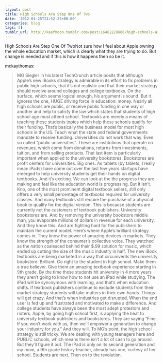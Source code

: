 ```yaml
---
layout: post
title: High Schools Are Step One Of Two
date: '2012-01-25T21:52:25+00:00'
categories: blog
tags: []
tumblr_url: http://keefmoon.tumblr.com/post/16482228686/high-schools-are-step-one-of-two
---
```

High Schools Are Step One Of TwoNot sure how I feel about Apple owning the whole education market, which is clearly what they are trying to do. But change is needed and if this is how it happens then so be it.

[mckaythomas](http://blog.mckaythomas.com/post/16294083795/high-schools-are-step-one-of-two):

> MG Siegler in his latest TechCrunch article posits that although Apple’s new iBooks strategy is admirable in its effort to fix problems in public high schools, that it’s not realistic and that their market strategy should revolve around colleges and college textbooks.
On the surface, which seems logical enough, his argument is sound. But It ignores the one, HUGE driving force in education: money.
Nearly all high schools are public, or receive public funding in one way or another and help to satisfy the law which states that students of high school age must attend school. Textbooks are merely a means of teaching these students topics which help these schools qualify for their funding. That’s basically the business model for most high schools in the US. Teach what the state and federal governments mandate to receive funding.
Universities do not work that way. Even so called “public universities”. These are institutions that operate on revenues, which come from donations, returns from investments, tuition, and from selling products. That last item is particularly important when applied to the university bookstores.
Bookstores are profit centers for universities. Big ones. As tablets (by tablets, I really mean iPads) have come out over the last few years startups have emerged to help university students get their hands on digital textbooks. And it’s exciting. We can look at the the progress they are making and feel like the education world is progressing. But it isn’t. Kno, one of the most prominent digital textbook sellers, still only offers a very small percentage of textbooks required for university classes. And many textbooks still require the purchase of a physical book to qualify for the digital version. This is because students are currently not the customers of textbook publishers. University bookstores are. And by removing the university bookstore middle man, you evaporate millions of dollars in revenue for each university. And they know this. And are fighting hard for the publishers to maintain the current model.
Here’s where Apple’s brilliant strategy comes in. They know the power of amazing devices in markets. They know the strength of the consumer’s collective voice. They watched as the nation coalesced behind their $.99 solution for music, which ended up cutting the size of the music industry in half.  The new iBook textbooks are being marketed in a way that circumvents the university bookstore. Brilliant. Go right to the student in high school. Make them a true believer. Give them an amazing textbook experience starting in 9th grade. By the time these students hit university in 4 more years they aren’t going to know how to not use an iPad while studying. The iPad will be synonymous with learning, and that’s when education shifts. If textbook publishers continue to exclude students from their market strategy students will take matters in their own hands. Things will get crazy. And that’s when industries get disrupted. When the end user is fed up and frustrated and motivated to make a difference. And college students have always been the most adept  protestors and rioters.
Apple, by going high school first, is applying the heat to university textbook publishers and bookstores. They are saying “Fine. If you won’t work with us, then we’ll empower a generation to change your industry for you.”
And they will.
To MG’s point, the high school strategy is still tricky. We are dealing with young teenagers here and PUBLIC schools, which means there isn’t a lot of cash to go around. But they’ll figure it out. The iPad is only on its second generation and my mom, a 9th grade history teacher, already has one, curtesy of her school. Students are next. Then on to the revolution.
